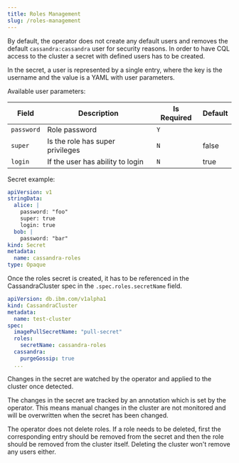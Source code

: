 ```yaml
---
title: Roles Management
slug: /roles-management
---
```


By default, the operator does not create any default users and removes the default `cassandra:cassandra` user for security reasons. In order to have CQL access to the cluster a secret with defined users has to be created.

In the secret, a user is represented by a single entry, where the key is the username and the value is a YAML with user parameters.

Available user parameters:

| Field      | Description                       | Is Required  | Default                          |
|------------|----------------------------------|---------------|----------------------------------|
| `password` | Role password                    |     `Y`       |                                  |
| `super   ` | Is the role has super privileges |     `N`       | false                            |
| `login   ` | If the user has ability to login |     `N`       | true                             |

Secret example:

```yaml
apiVersion: v1
stringData:
  alice: |
    password: "foo"
    super: true
    login: true
  bob: |
    password: "bar"
kind: Secret
metadata:
  name: cassandra-roles
type: Opaque
```

Once the roles secret is created, it has to be referenced in the CassandraCluster spec in the `.spec.roles.secretName` field.

```yaml
apiVersion: db.ibm.com/v1alpha1
kind: CassandraCluster
metadata:
  name: test-cluster
spec:
  imagePullSecretName: "pull-secret"
  roles:
    secretName: cassandra-roles
  cassandra:
    purgeGossip: true
  ...
```

Changes in the secret are watched by the operator and applied to the cluster once detected. 

The changes in the secret are tracked by an annotation which is set by the operator. This means manual changes in the cluster are not monitored and will be overwritten when the secret has been changed.

The operator does not delete roles. If a role needs to be deleted, first the corresponding entry should be removed from the secret and then the role should be removed from the cluster itself. Deleting the cluster won't remove any users either.
